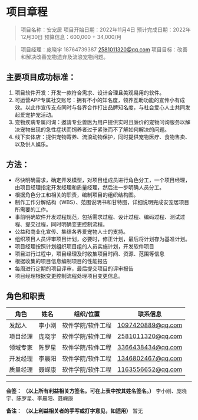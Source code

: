 # 项目章程
> 项目名称：安宠居
> 项目开始日期：2022年11月4日
> 预计完成日期：2022年12月30日
> 预算信息：600,000 + 34,000/月

> 项目经理：庞晓宇 18764739387 2581011320@qq.com
> 项目目标：改善和解决改善宠物遗弃及流浪宠物问题。


## 主要项目成功标准：
1. 项目软件开发：开发一款符合需求、设计合理且美观易用的软件。
2. 可运营APP专属社交账号：拥有不小的知名度，领养互助功能的宣传小有成效。以此作宣传支点同时与各界合作打出品牌知名度，与社会爱心人士共同发起爱宠护宠活动。
3. 宠物疾病专属问询：邀请专业兽医为用户提供实时且廉价的宠物问询服务以解决宠物出现的急性症状而饲养者过于紧张而不了解如何解决的问题。
4. 线下实体店：提供宠物寄养、流浪动物保护，同时提供宠物医疗、食物售卖、以及供人娱乐。


## 方法：
- 尽快明确需求，确定开发模型，对项目组成员进行角色分工，一个项目经理，由项目经理指定开发经理和质量经理，然后进一步明确人员分工。
- 根据角色分工和相关的职责，编制项目的组织结构图。
- 制作工作分解结构（WBS）、范围说明书和甘特图，详细说明完成安宠居项目所需要的工作。
- 事前明确软件开发过程规范，包括需求过程、设计过程、编码过程、测试过程、提交过程，同时明确变更控制流程。
- 公益和商业化宣传、集结各界爱宠物人士的支持。
- 组织项目人员评审项目计划，必要时，修正计划，最后将计划存为基准计划。
- 项目经理按照计划组织项目组的人员实施计划，开发软件项目
- 项目进行过程中，项目经理及时收集项目时间、资源、范围等信息
- 根据收集的项目信息编制项目的性能报告
- 每周进行定期的项目评审，最后提交项目的评审报告
- 项目经理根据变更控制流程处理项目变更信息。


## 角色和职责
<!-- 一个项目经理，由项目经理指定开发经理和质量经理，然后进一步明确每人的项目职责。 -->
| 角色     | 姓名   | 组织/位置         | 联系信息          |
| -------- | ------ | ----------------- | ----------------- |
| 发起人   | 李小刚 | 软件学院/软件工程 | 1097420889@qq.com |
| 项目经理 | 庞晓宇 | 软件学院/软件工程 | 2581011320@qq.com |
| 领域专家 | 陈罗星 | 软件学院/软件工程 | 3366438434@qq.com |
| 开发经理 | 李晨阳 | 软件学院/软件工程 | 1346802467@qq.com |
| 质量经理 | 聂嵘康 | 软件学院/软件工程 | 1163556652@qq.com |


---
**会签： （以上所有利益相关方签名。可在上表中按其姓名签名。）**
李小刚、庞晓宇、陈罗星、李晨阳、聂嵘康

**备注： （以上利益相关者的手写或打字意见，如适用）**
暂无
